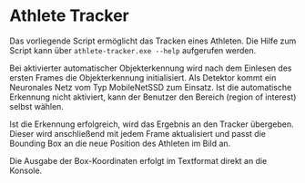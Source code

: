 # Athlete Tracker

Das vorliegende Script ermöglicht das Tracken eines Athleten.
Die Hilfe zum Script kann über `athlete-tracker.exe --help` aufgerufen werden.

Bei aktivierter automatischer Objekterkennung wird nach dem Einlesen des ersten Frames die Objekterkennung initialisiert. Als Detektor kommt ein Neuronales Netz vom Typ MobileNetSSD zum Einsatz. Ist die automatische Erkennung nicht aktiviert, kann der Benutzer den Bereich (region of interest) selbst wählen.

Ist die Erkennung erfolgreich, wird das Ergebnis an den Tracker übergeben. Dieser wird anschließend mit jedem Frame aktualisiert und passt die Bounding Box an die neue Position des Athleten im Bild an.

Die Ausgabe der Box-Koordinaten erfolgt im Textformat direkt an die Konsole.
